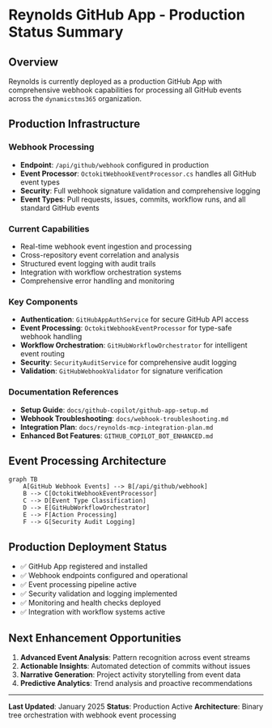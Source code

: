 # Reynolds GitHub App - Production Status Summary

## Overview
Reynolds is currently deployed as a production GitHub App with comprehensive webhook capabilities for processing all GitHub events across the `dynamicstms365` organization.

## Production Infrastructure

### Webhook Processing
- **Endpoint**: `/api/github/webhook` configured in production
- **Event Processor**: `OctokitWebhookEventProcessor.cs` handles all GitHub event types
- **Security**: Full webhook signature validation and comprehensive logging
- **Event Types**: Pull requests, issues, commits, workflow runs, and all standard GitHub events

### Current Capabilities
- Real-time webhook event ingestion and processing
- Cross-repository event correlation and analysis
- Structured event logging with audit trails
- Integration with workflow orchestration systems
- Comprehensive error handling and monitoring

### Key Components
- **Authentication**: `GitHubAppAuthService` for secure GitHub API access
- **Event Processing**: `OctokitWebhookEventProcessor` for type-safe webhook handling
- **Workflow Orchestration**: `GitHubWorkflowOrchestrator` for intelligent event routing
- **Security**: `SecurityAuditService` for comprehensive audit logging
- **Validation**: `GitHubWebhookValidator` for signature verification

### Documentation References
- **Setup Guide**: `docs/github-copilot/github-app-setup.md`
- **Webhook Troubleshooting**: `docs/webhook-troubleshooting.md`
- **Integration Plan**: `docs/reynolds-mcp-integration-plan.md`
- **Enhanced Bot Features**: `GITHUB_COPILOT_BOT_ENHANCED.md`

## Event Processing Architecture

```mermaid
graph TB
    A[GitHub Webhook Events] --> B[/api/github/webhook]
    B --> C[OctokitWebhookEventProcessor]
    C --> D[Event Type Classification]
    D --> E[GitHubWorkflowOrchestrator]
    E --> F[Action Processing]
    F --> G[Security Audit Logging]
```

## Production Deployment Status
- ✅ GitHub App registered and installed
- ✅ Webhook endpoints configured and operational
- ✅ Event processing pipeline active
- ✅ Security validation and logging implemented
- ✅ Monitoring and health checks deployed
- ✅ Integration with workflow systems active

## Next Enhancement Opportunities
1. **Advanced Event Analysis**: Pattern recognition across event streams
2. **Actionable Insights**: Automated detection of commits without issues
3. **Narrative Generation**: Project activity storytelling from event data
4. **Predictive Analytics**: Trend analysis and proactive recommendations

---
**Last Updated**: January 2025
**Status**: Production Active
**Architecture**: Binary tree orchestration with webhook event processing